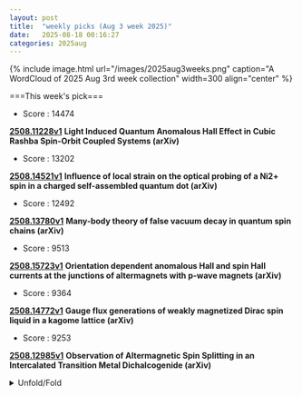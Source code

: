 ```yaml
---
layout: post
title:  "weekly picks (Aug 3 week 2025)"
date:   2025-08-18 00:16:27
categories: 2025aug
---
```


{% include image.html url="/images/2025aug3weeks.png" caption="A WordCloud of 2025 Aug 3rd week collection" width=300 align="center" %}




===This week's pick===


* Score : 14474

**[2508.11228v1](https://arxiv.org/abs/2508.11228)** **Light Induced Quantum Anomalous Hall Effect in Cubic Rashba Spin-Orbit Coupled Systems (arXiv)**


* Score : 13202


**[2508.14521v1](https://arxiv.org/abs/2508.14521)** **Influence of local strain on the optical probing of a Ni2+ spin in a charged self-assembled quantum dot (arXiv)**


* Score : 12492

**[2508.13780v1](https://arxiv.org/abs/2508.13780)** **Many-body theory of false vacuum decay in quantum spin chains (arXiv)**

* Score : 9513

**[2508.15723v1](https://arxiv.org/abs/2508.15723)** **Orientation dependent anomalous Hall and spin Hall currents at the junctions of altermagnets with p-wave magnets (arXiv)**

* Score : 9364

**[2508.14772v1](https://arxiv.org/abs/2508.14772)** **Gauge flux generations of weakly magnetized Dirac spin liquid in a kagome lattice (arXiv)**

* Score : 9253

**[2508.12985v1](https://arxiv.org/abs/2508.12985)** **Observation of Altermagnetic Spin Splitting in an Intercalated Transition Metal Dichalcogenide (arXiv)**




<details>
  <summary> Unfold/Fold </summary>
  {% capture markdowncontent %}





---
08/23


1. **[s41567-025-03004-6](https://www.nature.com/articles/s41567-025-03004-6)** Magnon-polarons in the Fermi–Hubbard model (Nature Physics)

1. **[s41567-025-02970-1](https://www.nature.com/articles/s41567-025-02970-1)** Bloch oscillations of a soliton in a one-dimensional quantum fluid (Nature Physics)





1. **[fl34-h1p1](http://link.aps.org/doi/10.1103/fl34-h1p1)** Multipartite Entanglement Structure of Monitored Quantum Circuits (PRL)

1. **[y8wr-yml4](http://link.aps.org/doi/10.1103/y8wr-yml4)** Neural Quantum Embedding via Deterministic Quantum Computation with One Qubit (PRL)

1. **[clbx-mh6y](http://link.aps.org/doi/10.1103/clbx-mh6y)** Multiple Exceptional Rings in One-Dimensional Perovskite Photonic Crystals (PRL)

1. **[bzpw-7h2x](http://link.aps.org/doi/10.1103/bzpw-7h2x)** Far-Field Excitation of a Photonic Flat Band via a Tailored Anapole Mode (PRL)

1. **[chxf-fq9v](http://link.aps.org/doi/10.1103/chxf-fq9v)** Programmable All-Optical Spin Simulator with Artificial Gauge Fields (PRL)

1. **[ddvn-8c9n](http://link.aps.org/doi/10.1103/ddvn-8c9n)** Spontaneous Lattice Distortion in the Spin-Triplet Superconductor CuxBi2Se3 (PRL)

1. **[83f9-pln9](http://link.aps.org/doi/10.1103/83f9-pln9)** Vortex Lattice States of Bilayer Electron-Hole Fluids in Quantizing Magnetic Fields (PRL)

1. **[h53w-64dy](http://link.aps.org/doi/10.1103/h53w-64dy)** Extracting Topological Spins from Bulk Multipartite Entanglement (PRL)

1. **[8dhn-dh55](http://link.aps.org/doi/10.1103/8dhn-dh55)** Terahertz and High-Harmonic Radiation from Ultrafast Light Subgap or Above-Gap Driving of Spin-Orbit Proximitized Antiferromagnetic Mott Insulator (PRL)

1. **[5y8p-qhb4](http://link.aps.org/doi/10.1103/5y8p-qhb4)** Probing the Quantum Capacitance of Rydberg Transitions of Surface Electrons on Liquid Helium via Microwave Frequency Modulation (PRL)

1. **[8csn-71jk](http://link.aps.org/doi/10.1103/8csn-71jk)** Synthetic Quorum Sensing and Absorbing Phase Transitions in Colloidal Active Matter (PRX)

1. **[qk3v-46y8](http://link.aps.org/doi/10.1103/qk3v-46y8)** Collinear Three-Photon Excitation of a Strongly Forbidden Optical Clock Transition (PRX)

1. **[4s4k-rf6x](http://link.aps.org/doi/10.1103/4s4k-rf6x)** Efficient control of fluxonium qubits via nonadiabatic transitions (PRR)

1. **[x2gx-wsp1](http://link.aps.org/doi/10.1103/x2gx-wsp1)** Low-temperature Gibbs states with tensor networks (PRR)

1. **[zpjv-bm5c](http://link.aps.org/doi/10.1103/zpjv-bm5c)** Effective temperature in approximate quantum many-body states (PRR)

1. **[ffz8-v1n8](http://link.aps.org/doi/10.1103/ffz8-v1n8)** Weighted Hartree-Fock-Bogoliubov method for interacting fermions: An application to ultracold Fermi superfluids (PRR)

1. **[zxw5-nlsn](http://link.aps.org/doi/10.1103/zxw5-nlsn)** Liouvillian and Hamiltonian exceptional points of atomic vapors: The spectral signatures of quantum jumps (PRR)

1. **[pq2d-t5lx](http://link.aps.org/doi/10.1103/pq2d-t5lx)** Theoretical models for tension-dependent DNA looping time (PRRL)

1. **[zq39-wzdb](http://link.aps.org/doi/10.1103/zq39-wzdb)** Correlated noise can be beneficial to quantum transducers (PRRL)

1. **[13k1-rxmw](http://link.aps.org/doi/10.1103/13k1-rxmw)** Localized states in dipolar Bose-Einstein condensates: To be or not to be of second order (PRRL)









---
08/22

1. **[science.aea1538](https://www.science.org/doi/10.1126/science.aea1538)** Outshining molecular disorder with light (Science)


1. **[science.adq3255](https://www.science.org/doi/10.1126/science.adq3255)** The quantum metric of electrons with spin-momentum locking (Science)


1. **[science.ado1611](https://www.science.org/doi/10.1126/science.ado1611)** Electrical coherent driving of chiral antiferromagnet (Science)

1. **[s41567-025-03011-7](https://www.nature.com/articles/s41567-025-03011-7)** Quantum logic with bosonic error correction (Nature Physics)

1. **[s41567-025-02991-w](https://www.nature.com/articles/s41567-025-02991-w)** Extended native gate sets to unlock the performance of quantum processors (Nature Physics)

1. **[s41567-025-03002-8](https://www.nature.com/articles/s41567-025-03002-8)** Universal quantum gate set for Gottesman–Kitaev–Preskill logical qubits (Nature Physics)

1. **[s42005-025-02275-y](https://www.nature.com/articles/s42005-025-02275-y)** Dynamically encircling an exceptional point through phase-tracked closed-loop control (Communications Physics)

1. **[s42005-025-02272-1](https://www.nature.com/articles/s42005-025-02272-1)** Observation of edge solitons and transitions between them in a trimer circuit lattice (Communications Physics)

1. **[s42005-025-02263-2](https://www.nature.com/articles/s42005-025-02263-2)** Experimental evidence of non-equilibrium phase separation in supercritical fluids (Communications Physics)


1. **[z2jq-1rxp](http://link.aps.org/doi/10.1103/z2jq-1rxp)** Exponential Quantum Speedup for Simulating Classical Lattice Dynamics (PRL)


1. **[hh5s-cprt](http://link.aps.org/doi/10.1103/hh5s-cprt)** Space-Time Optical Hopfion Crystals (PRL)

1. **[qb1x-qv6x](http://link.aps.org/doi/10.1103/qb1x-qv6x)** Meniscus-Driven Modulation of Surface Wave Transmission across a Barrier (PRL)

1. **[cgq3-dyxb](http://link.aps.org/doi/10.1103/cgq3-dyxb)** Microscopic Mechanism of Coexisting Electron Spin Resonance and Kondo Resonance in a Single Iron Phthalocyanine Molecule (PRL)

1. **[7n3p-cq9f](http://link.aps.org/doi/10.1103/7n3p-cq9f)** Attosecond All-Optical Retrieval of Valley Polarization via Circular Dichroism in Transient Absorption (PRL)

1. **[gymx-jk1g](http://link.aps.org/doi/10.1103/gymx-jk1g)** Strong Magnon-Phonon Coupling in the Kagome Antiferromagnets (PRL)

1. **[5mph-sws5](http://link.aps.org/doi/10.1103/5mph-sws5)** Self-Reinforcing Cascades: A Spreading Model for Beliefs or Products of Varying Intensity or Quality (PRL)

1. **[2yky-45sr](http://link.aps.org/doi/10.1103/2yky-45sr)** Ordering and Defect Cloaking in Nonreciprocal Lattice XY Models (PRL)

1. **[2508.14962v1](https://arxiv.org/abs/2508.14962)** Superdielectrics: Disorder-induced perfect screening in insulators (arXiv)

1. **[2508.15067v1](https://arxiv.org/abs/2508.15067)** Entropy-Seebeck ratio as a tool for elementary charge determination (arXiv)

1. **[2508.15147v1](https://arxiv.org/abs/2508.15147)** Theoretical Study of Impurity Effects on Superconductivity in UTe2 (arXiv)

1. **[2508.15184v1](https://arxiv.org/abs/2508.15184)** Quantum-size effect induced Andreev bound states in ultrathin metallic islands proximitized by a superconductor (arXiv)

1. **[2508.15266v1](https://arxiv.org/abs/2508.15266)** Radio-Frequency Quantum Rectification in Kagome Superconductor CsV3Sb5 (arXiv)

1. **[2508.15284v1](https://arxiv.org/abs/2508.15284)** Electron-Hole Crossover in La3-xSrxNi2O7-delta Thin Films (arXiv)

1. **[2508.15347v1](https://arxiv.org/abs/2508.15347)** Role of Ward-Takahashi identity in an electron-phonon coupled system -- Revisiting phonon shift current (arXiv)

1. **[2508.15368v1](https://arxiv.org/abs/2508.15368)** Constrained Random Phase Approximation: the spectral method (arXiv)

1. **[2508.15424v1](https://arxiv.org/abs/2508.15424)** Spontaneous nonreciprocal transport in a gate-tunable ferromagnetic Rashba 2-dimensional electron gas (arXiv)

1. **[2508.15450v1](https://arxiv.org/abs/2508.15450)** Quantum Geometric Renormalization of the Hall Coefficient and Unconventional Hall Resistivity in ZrTe5 (arXiv)

1. **[2508.15463v1](https://arxiv.org/abs/2508.15463)** Rotating Spin Wave Modes in Nanoscale Mobius Strips (arXiv)

1. **[2508.15519v1](https://arxiv.org/abs/2508.15519)** On-the-fly electrical readout of individual skyrmion dynamics by anomalous Hall effect, correlated with real-time Kerr microscopy (arXiv)

1. **[2508.15578v1](https://arxiv.org/abs/2508.15578)** Optimizing energy conversion with nonthermal resources in steady-state quantum devices (arXiv)

1. **[2508.15591v1](https://arxiv.org/abs/2508.15591)** Experimental determination and micromagnetic analysis of spin wave modes in cylindrical nanowires (arXiv)

1. **[2508.15604v1](https://arxiv.org/abs/2508.15604)** Superpotentials, flat bands and the role of Quantum Geometry for the superfluid stiffness (arXiv)

1. **[2508.15668v1](https://arxiv.org/abs/2508.15668)** Second Harmonic Generation by Multilayer Graphenes and its Dependence on Stacking Order and Encapsulation Environment (arXiv)

1. **[2508.15710v1](https://arxiv.org/abs/2508.15710)** End-to-End Analysis of Charge Stability Diagrams with Transformers (arXiv)



1. **[2508.15758v1](https://arxiv.org/abs/2508.15758)** Skyrmion Lattice Order Controlled by Confinement Geometry (arXiv)

1. **[2508.14963v1](https://arxiv.org/abs/2508.14963)** Defect Anomalies, a Spin-Flux Duality, and Boson-Kondo Problems (arXiv)

1. **[2508.15174v1](https://arxiv.org/abs/2508.15174)** Identity and Quantify Various Dissipation Mechanisms of Josephson Junction in Superconducting Circuits (arXiv)

1. **[2508.15223v1](https://arxiv.org/abs/2508.15223)** A rutile-based homologous series Na(PtO2)2n+1 discovered by computationally assisted high-pressure synthesis (arXiv)

1. **[2508.15352v1](https://arxiv.org/abs/2508.15352)** Deterministic Control of Photon-Number Probabilities via Phase-Controlled Quantum Interference (arXiv)

1. **[2508.15417v1](https://arxiv.org/abs/2508.15417)** Atomically thin silver films for enhanced nanoscale nonlinear optics (arXiv)

1. **[2508.15620v1](https://arxiv.org/abs/2508.15620)** Low-Power Control of Resistance Switching Transitions in First-Order Memristors (arXiv)



---
08/21


1. **[s41567-025-02973-y](https://www.nature.com/articles/s41567-025-02973-y)** Nanophotonic quantum skyrmions enabled by semiconductor cavity quantum electrodynamics (Nature physics)



1. **[s41467-025-63130-w](https://www.nature.com/articles/s41467-025-63130-w)** Disordered-guiding photonic chip enabled high-dimensional light field detection (Nature Communications)

1. **[s41567-025-02971-0](https://www.nature.com/articles/s41567-025-02971-0)** Optical signatures of interlayer electron coherence in a bilayer semiconductor (Nature Physics)

1. **[s42005-025-02263-2](https://www.nature.com/articles/s42005-025-02263-2)** Experimental evidence of non-equilibrium phase separation in supercritical fluids (Communications Physics)

1. **[s41586-025-09386-0](https://www.nature.com/articles/s41586-025-09386-0)** Proximity screening greatly enhances electronic quality of graphene (Nature)

1. **[s41586-025-09377-1](https://www.nature.com/articles/s41586-025-09377-1)** Realization of a doped quantum antiferromagnet in a Rydberg tweezer array (Nature)

1. **[s41586-025-09417-w](https://www.nature.com/articles/s41586-025-09417-w)** A fluorescent-protein spin qubit (Nature)

1. **[s41598-025-16528-x](https://www.nature.com/articles/s41598-025-16528-x)** Fault prediction method of large forging press based on a multi scale and multi model integrated method (Scientific Reports)

1. **[s41598-025-16599-w](https://www.nature.com/articles/s41598-025-16599-w)** Numerical study on fractional order nonlinear SIR-SI model for dengue fever epidemics (Scientific Reports)





1. **[4hb6-f6jl](http://link.aps.org/doi/10.1103/4hb6-f6jl)** First Sub-MeV Dark Matter Search with the QROCODILE Experiment Using Superconducting Nanowire Single-Photon Detectors (PRL)

1. **[8hvq-6dy7](http://link.aps.org/doi/10.1103/8hvq-6dy7)** Interface Modes in Inspiralling Neutron Stars: A Gravitational-Wave Probe of First-Order Phase Transitions (PRL)

1. **[53h3-vykl](http://link.aps.org/doi/10.1103/53h3-vykl)** Imaging Valence Electron Rearrangement in a Chemical Reaction Using Hard X-ray Scattering (PRL)

1. **[Physics.18.149](http://link.aps.org/doi/10.1103/Physics.18.149)** Watching Electron Dynamics Shape Chemical Reactions (Physics)



1. **[2508.14110v1](https://arxiv.org/abs/2508.14110)** Mott transition from the non-analyticity of the one-body reduced density-matrix functional (arXiv)

1. **[2508.14162v1](https://arxiv.org/abs/2508.14162)** The numerical case for identifying paired quantum Hall phases by their daughters (arXiv)

1. **[2508.14205v1](https://arxiv.org/abs/2508.14205)** Topologically trivial semiconducting behavior and polaronic effects in antiferromagnetic EuZn2As2 and EuCd2Sb2 (arXiv)

1. **[2508.14283v1](https://arxiv.org/abs/2508.14283)** Role of electron-electron interactions in M-valley twisted transition metal dichalcogenides (arXiv)

1. **[2508.14371v1](https://arxiv.org/abs/2508.14371)** Single layer clathrane: A potential superconducting two-dimensional (2D) hydrogenated metal borocarbide (arXiv)

1. **[2508.14416v1](https://arxiv.org/abs/2508.14416)** Jahn-Teller-like Distortion in a One-dimensional {\pi}-Conjugated Polymer (arXiv)

1. **[2508.14428v1](https://arxiv.org/abs/2508.14428)** Orbital magnetic moments in FeCr2S4 studied by x-ray magnetic circular dichroism (arXiv)



1. **[2508.14589v1](https://arxiv.org/abs/2508.14589)** Fabrication, characterization and mechanical loading of Si/SiGe membranes for spin qubit devices (arXiv)

1. **[2508.14630v1](https://arxiv.org/abs/2508.14630)** Correlated phases in rhombohedral N-layer graphene (arXiv)

1. **[2508.14632v1](https://arxiv.org/abs/2508.14632)** Emergent superconducting stripes in two-orbital superconductors (arXiv)

1. **[2508.14666v1](https://arxiv.org/abs/2508.14666)** Robust field re-entrant superconductivity in ferromagnetic infinite-layer rare-earth nickelates (arXiv)

1. **[2508.14745v1](https://arxiv.org/abs/2508.14745)** Intrinsic Linear Response from Zeeman Quantum Geometry in 2D Unconventional Magnets (arXiv)

1. **[2508.14754v1](https://arxiv.org/abs/2508.14754)** Near-resonant nuclear spin detection with megahertz mechanical resonators (arXiv)

1. **[2508.14771v1](https://arxiv.org/abs/2508.14771)** Controlling Skyrmion Lattice Orientation with Local Magnetic Field Gradients (arXiv)



1. **[2508.14829v1](https://arxiv.org/abs/2508.14829)** Core position-dependent gyrotropic and damping contributions to the Thiele equation approach for accurate spin-torque vortex oscillator dynamics (arXiv)

1. **[2508.14834v1](https://arxiv.org/abs/2508.14834)** Electron coherent phonon coupling in Pr0.5Ca1.5MnO4 measured with ultrafast broadband spectroscopy (arXiv)

1. **[2508.14894v1](https://arxiv.org/abs/2508.14894)** Anyon superfluidity of excitons in quantum Hall bilayers (arXiv)

1. **[2508.14152v1](https://arxiv.org/abs/2508.14152)** Importance of Correlations for Neural Quantum States (arXiv)

1. **[2508.14233v1](https://arxiv.org/abs/2508.14233)** Excitonic Coupling and Photon Antibunching in Venus Yellow Fluorescent Protein Dimers: A Lindblad Master Equation Approach (arXiv)

1. **[2508.14241v1](https://arxiv.org/abs/2508.14241)** Deterministic time rewinding of waves in time-varying media (arXiv)

1. **[2508.14447v1](https://arxiv.org/abs/2508.14447)** Numerically "exact" charge transport dynamics in a dissipative electron-phonon model rationalizing the success of the transient localization scenario (arXiv)

1. **[2508.14491v1](https://arxiv.org/abs/2508.14491)** Nonperturbative quantum field theory for pseudo-Goldstone modes, slow-Goldstone modes, and their quantum chaos (arXiv)

1. **[2508.14560v1](https://arxiv.org/abs/2508.14560)** From Chiral Topological Dynamics to Chiral Topological Amplification: Real vs Imaginary Parameters in a Hermitian Bosonic Chain (arXiv)

1. **[2508.14641v1](https://arxiv.org/abs/2508.14641)** High-fidelity realisation of CNOT gate in Majorana-based optical platform (arXiv)

1. **[2508.14756v1](https://arxiv.org/abs/2508.14756)** Trion polaron problem in bulk and two-dimensional materials (arXiv)

1. **[2508.14872v1](https://arxiv.org/abs/2508.14872)** High to low temperature: O(N) model at large N (arXiv)





---
08/20


1. **[s41467-025-63130-w](https://www.nature.com/articles/s41467-025-63130-w)** Disordered-guiding photonic chip enabled high-dimensional light field detection (Nature Communications)

1. **[s42005-025-02260-5](https://www.nature.com/articles/s42005-025-02260-5)** Observable-driven speed-ups in quantum simulations (Communications Physics)

1. **[s41563-025-02317-4](https://www.nature.com/articles/s41563-025-02317-4)** Signatures of magnetism in zigzag graphene nanoribbons embedded in a hexagonal boron nitride lattice (Nature Materials)

1. **[s41598-025-14390-5](https://www.nature.com/articles/s41598-025-14390-5)** Development and validation of a nomogram-based predictive model for recurrence risk of uterine leiomyoma after myomectomy (Scientific Reports)

1. **[s41598-025-96832-8](https://www.nature.com/articles/s41598-025-96832-8)** A cutting-edge ensemble model for enhanced underwater image restoration and quality improvement (Scientific Reports)





1. **[kglg-yzcm](http://link.aps.org/doi/10.1103/kglg-yzcm)** Essay: Photonic Crystal as a Platform to Explore New Physics (PRL)

1. **[8v7d-53x7](http://link.aps.org/doi/10.1103/8v7d-53x7)** Surface-Morphology-Assisted Trapping of Strongly Coupled Electron-on-Neon Charge States (PRL)

1. **[2yzc-fsm3](http://link.aps.org/doi/10.1103/2yzc-fsm3)** Quantum Delocalization of a Levitated Nanoparticle (PRL)

1. **[65qq-dknn](http://link.aps.org/doi/10.1103/65qq-dknn)** Co and CoPc Molecular Kondo Box on Gold Surface (PRL)

1. **[mp2c-zzkt](http://link.aps.org/doi/10.1103/mp2c-zzkt)** Universal Wilson Loop Bound of Quantum Geometry (PRL)

1. **[ng9v-kxvd](http://link.aps.org/doi/10.1103/ng9v-kxvd)** Multistate Ferroelectricity Enabled by Electrically Controlled Phase Transition of Two-Dimensional Ices (PRL)

1. **[4qxy-l8pg](http://link.aps.org/doi/10.1103/4qxy-l8pg)** Two-Peak Heat Capacity Accounts for Rln(2) Entropy and Ground State Access in the Dipole-Octupole Pyrochlore Ce2Hf2O7 (PRL)

1. **[wfzd-7r9n](http://link.aps.org/doi/10.1103/wfzd-7r9n)** Unveiling Three Types of Fermions in a Nodal Ring Topological Semimetal through Magneto-Optical Transitions (PRL)

1. **[sbk1-szl7](http://link.aps.org/doi/10.1103/sbk1-szl7)** Compact Metaplate with Bound State in the Continuum: From Quasisymmetry to Symmetry (PRL)




1. **[2508.13175v1](https://arxiv.org/abs/2508.13175)** Fast hydrogen atom diffraction through monocrystalline graphene (arXiv)

1. **[2508.13271v1](https://arxiv.org/abs/2508.13271)** When Does a Single Repulsive Dirac Cone Superconduct? (arXiv)

1. **[2508.13290v1](https://arxiv.org/abs/2508.13290)** Persistence of charge density wave fluctuations in the absence of long-range order in a hole-doped kagome metal (arXiv)

1. **[2508.13314v1](https://arxiv.org/abs/2508.13314)** Engineering Hubbard models with gated two-dimensional moire systems (arXiv)

1. **[2508.13477v1](https://arxiv.org/abs/2508.13477)** Josephson diode effect in nanowire-based Andreev molecules (arXiv)

1. **[2508.13519v1](https://arxiv.org/abs/2508.13519)** Charge Ordering and Magnetic Exchange in the Ladder-Type Compound NH4V2O5 (arXiv)

1. **[2508.13535v1](https://arxiv.org/abs/2508.13535)** Unified description of spin-lattice coupling: application to thermodynamic properties of the pyrochlore Heisenberg antiferromagnet (arXiv)

1. **[2508.13570v1](https://arxiv.org/abs/2508.13570)** Chiral Phonons in a Cubic Lattice (arXiv)

1. **[2508.13571v1](https://arxiv.org/abs/2508.13571)** Realization and characterization of an all-bands-flat electronic lattice (arXiv)

1. **[2508.13719v1](https://arxiv.org/abs/2508.13719)** Unravelling disorder in kagome Yb0.5Co3Ge3 (arXiv)

1. **[2508.13725v1](https://arxiv.org/abs/2508.13725)** The properties of the nitrogen-vacancy center in milled chemical vapor deposition nanodiamonds (arXiv)

1. **[2508.13779v1](https://arxiv.org/abs/2508.13779)** Uniform electron benchmark for the first-principles GW0-Eliashberg theory (arXiv)

1. **[2508.13784v1](https://arxiv.org/abs/2508.13784)** Magnetic brightening of light-like excitons in a monolayer semiconductor (arXiv)

1. **[2508.14034v1](https://arxiv.org/abs/2508.14034)** Photoinduced Frustration Modulation in kappa-type Quantum Spin Liquid Candidates (arXiv)

1. **[2508.13489v1](https://arxiv.org/abs/2508.13489)** A blueprint for experiments exploring the Poincare quantum recurrence theorem (arXiv)

1. **[2508.13573v1](https://arxiv.org/abs/2508.13573)** Overcoming Quantum Resistivity Scaling in Nanoscale Interconnects Using Delafossite PdCoO2 (arXiv)

1. **[2508.13645v1](https://arxiv.org/abs/2508.13645)** Real-time bubble nucleation and growth for false vacuum decay on the lattice (arXiv)



1. **[2508.13845v1](https://arxiv.org/abs/2508.13845)** Extraction of the self energy and Eliashberg function from angle resolved photoemission spectroscopy using the xARPES code (arXiv)






---
08/19

1. **[s41467-025-63109-7](https://www.nature.com/articles/s41467-025-63109-7)** Nature variations of <i>OsNLP4</i> responsible for nitrogen use efficiency divergence in the two rice subspecies (Nature Communications)

1. **[s42005-025-02259-y](https://www.nature.com/articles/s42005-025-02259-y)** Long-lived optical coherence and spin lifetimes in Eu<sup>3+</sup>:Y<sub>2</sub>O<sub>3</sub> oxide ceramics for quantum memories (Communications Physics)

1. **[s41563-025-02327-2](https://www.nature.com/articles/s41563-025-02327-2)** Superconductivity in Sr-doped La<sub>3</sub>Ni<sub>2</sub>O<sub>7</sub> thin films (Nature Materials)




1. **[2508.11755v1](https://arxiv.org/abs/2508.11755)** Quasiparticle Interference in LiFeAs: Signature of Inelastic Tunneling through Spin Fluctuations (arXiv)

1. **[2508.11768v1](https://arxiv.org/abs/2508.11768)** Andreev crystals in hybrid Josephson junction arrays (arXiv)

1. **[2508.11930v1](https://arxiv.org/abs/2508.11930)** Mn4Al11: A Half-Semimetal Candidate with Anomalous Electronic Behaviors (arXiv)

1. **[2508.11994v1](https://arxiv.org/abs/2508.11994)** Off-Diagonal dipolar interactions in the mixed Ising--XY magnet LiHoxEr1-xF4 (arXiv)

1. **[2508.12056v1](https://arxiv.org/abs/2508.12056)** Voltage-tunable field-free Josephson diode (arXiv)

1. **[2508.12066v1](https://arxiv.org/abs/2508.12066)** High-root topological edge-state bands (arXiv)

1. **[2508.12090v1](https://arxiv.org/abs/2508.12090)** Diode Effect for Skyrmions Interacting with Linear Protrusion Defects (arXiv)

1. **[2508.12101v1](https://arxiv.org/abs/2508.12101)** Quantized nonlinear kink movement through topological boundary state instabilities (arXiv)

1. **[2508.12182v1](https://arxiv.org/abs/2508.12182)** Novel SuperLattice Plasmon Mode in a Grating of 2D Electron Strips (arXiv)

1. **[2508.12280v1](https://arxiv.org/abs/2508.12280)** Atom-surface interaction induced by quenched monopolar charge disorder (arXiv)

1. **[2508.12360v1](https://arxiv.org/abs/2508.12360)** Non-Hermitian Chiral Superfluids with a Complex Interaction (arXiv)

1. **[2508.12370v1](https://arxiv.org/abs/2508.12370)** Charge-4e Anyon Superconductor from Doping SU(4)_1 chiral spin liquid (arXiv)

1. **[2508.12397v1](https://arxiv.org/abs/2508.12397)** Transport evidence of current-induced nematic Dirac valleys in a parity-time-symmetric antiferromagnet (arXiv)

1. **[2508.12414v1](https://arxiv.org/abs/2508.12414)** Bulk photovoltaic effects in the Haldane model (arXiv)

1. **[2508.12444v1](https://arxiv.org/abs/2508.12444)** Non-Abelian Statistics for Bosonic Symmetry-Protected Topological Phases (arXiv)

1. **[2508.12655v1](https://arxiv.org/abs/2508.12655)** Fabry-Perot interference in three dimensional second-order topological insulator constrictions (arXiv)

1. **[2508.12667v1](https://arxiv.org/abs/2508.12667)** Anomalous Nernst Effect and Its Implications for Time-Reversal Symmetry Breaking in Kagome Metal ScV6Sn6 (arXiv)

1. **[2508.12678v1](https://arxiv.org/abs/2508.12678)** Waveguiding in two-dimensional Floquet non-Abelian topological insulators (arXiv)

1. **[2508.12759v1](https://arxiv.org/abs/2508.12759)** High-field NMR study of field-induced states in Pb(TiO)Cu4(PO4)4 (arXiv)

1. **[2508.12825v1](https://arxiv.org/abs/2508.12825)** Fermi velocity and magic angle renormalization in twisted bilayer graphene (arXiv)

1. **[2508.12841v1](https://arxiv.org/abs/2508.12841)** Edge-state competition in a 2D topological insulator-semiconductor heterostructure (arXiv)

1. **[2508.12879v1](https://arxiv.org/abs/2508.12879)** Theoretical Investigation of Performance-Improved Ferroelectric Tunnel Junction Based on Trap-Assisted Tunneling (arXiv)

1. **[2508.12893v1](https://arxiv.org/abs/2508.12893)** Frequency Domain Berry Curvature Effect on Time Refraction (arXiv)

1. **[2508.12974v1](https://arxiv.org/abs/2508.12974)** Thermoelectricity evidence for quantum criticality in clean infinite-layer nickelate films (arXiv)



1. **[2508.12988v1](https://arxiv.org/abs/2508.12988)** Skyrmion Lattice Domain Formation in a Non-Flat Energy Landscape (arXiv)

1. **[2508.13042v1](https://arxiv.org/abs/2508.13042)** Macroscopic coherence and vorticity in room-temperature polariton condensate confined in a self-assembled perovskite microcavity (arXiv)

1. **[2508.13098v1](https://arxiv.org/abs/2508.13098)** Noise signatures of a charged Sachdev-Ye-Kitaev dot in mesoscopic transport (arXiv)

1. **[2508.13114v1](https://arxiv.org/abs/2508.13114)** SO(n) Affleck-Kennedy-Lieb-Tasaki states as conformal boundary states of integrable SU(n) spin chains (arXiv)

1. **[2508.13146v1](https://arxiv.org/abs/2508.13146)** Topological invariant for finite systems in the presence of disorder (arXiv)

1. **[2508.13147v1](https://arxiv.org/abs/2508.13147)** Strain-induced Ettingshausen effect in spin-orbit coupled noncentrosymmetric metals (arXiv)

1. **[2508.13149v1](https://arxiv.org/abs/2508.13149)** Magnetic Interactions of Wigner Crystal in Magnetic Field and Berry Curvature: Multi-Particle Tunneling through Complex Trajectories (arXiv)

1. **[2508.11750v1](https://arxiv.org/abs/2508.11750)** Training nonlinear optical neural networks with Scattering Backpropagation (arXiv)

1. **[2508.11769v1](https://arxiv.org/abs/2508.11769)** Inducing macroscopic cat states of nonequilibrium electrons via cat-state light irradiation and projective measurements (arXiv)

1. **[2508.11822v1](https://arxiv.org/abs/2508.11822)** Efficient Optimization of Low-Rank Antisymmetric Product of Geminals Wavefunction Using the Direct Givens Rotation Method (arXiv)

1. **[2508.11899v1](https://arxiv.org/abs/2508.11899)** Control of magnetic transition, metal-semiconductor transition, and magnetic anisotropy in noncentrosymmetric monolayer Cr2Ge2Se3Te3 (arXiv)

1. **[2508.11916v1](https://arxiv.org/abs/2508.11916)** Nano light-source generation by electron beam irradiation of CsPbBr3/Cs4PbBr6 composites (arXiv)

1. **[2508.12011v1](https://arxiv.org/abs/2508.12011)** Preparation of the single-spinon wave function in a quantum computer (arXiv)

1. **[2508.12097v1](https://arxiv.org/abs/2508.12097)** Continuous-wave, high-resolution, ultra-broadband mid-infrared nonlinear spectroscopy with tunable plasmonic nanocavities (arXiv)

1. **[2508.12209v1](https://arxiv.org/abs/2508.12209)** Sensing decoherence by using edge state (arXiv)

1. **[2508.12239v1](https://arxiv.org/abs/2508.12239)** Ultrafast Nonequilibrium Enhancement of Electron-Phonon Interaction in 2H-MoTe2 (arXiv)

1. **[2508.12254v1](https://arxiv.org/abs/2508.12254)** NHSE-Driven Coalescence of Topological Defect States in Non-Hermitian Systems (arXiv)

1. **[2508.12295v1](https://arxiv.org/abs/2508.12295)** Resonant dynamics of spin cluster in a periodically driven one-dimensional Rydberg lattice (arXiv)

1. **[2508.12310v1](https://arxiv.org/abs/2508.12310)** Phase transitions driven by solute concentration, temperature, and pressure in uranium-6wt % niobium alloy (arXiv)

1. **[2508.12363v1](https://arxiv.org/abs/2508.12363)** Structural contribution to light-induced gap suppression in Ta2NiSe5 (arXiv)

1. **[2508.12376v1](https://arxiv.org/abs/2508.12376)** CoRuTiGe: A Possible Spin Gapless Semiconductor (arXiv)

1. **[2508.12429v1](https://arxiv.org/abs/2508.12429)** Spin decoherence dynamics of Er3+ in CeO2 film (arXiv)

1. **[2508.12544v1](https://arxiv.org/abs/2508.12544)** Robust Topological Conduction in Bi2 Bi2Se3 Superlattices at Ambient Conditions (arXiv)

1. **[2508.13085v1](https://arxiv.org/abs/2508.13085)** Magnetic Order in Pulsed Laser Deposited (Fe,Ni)5GeTe2 Films (arXiv)











---
08/18

1. **[s41467-025-62827-2](https://www.nature.com/articles/s41467-025-62827-2)** Reconfigurable single-walled carbon nanotube ferroelectric field-effect transistors (Nature Communications)



1. **[2508.10912v1](https://arxiv.org/abs/2508.10912)** Superconductivity in atom-intercalated quaternary hydrides under ambient pressure (arXiv)

1. **[2508.10957v1](https://arxiv.org/abs/2508.10957)** Gapped spinful phases obtained via Gutzwiller projections of Euler states (arXiv)

1. **[2508.11003v1](https://arxiv.org/abs/2508.11003)** Spontaneously Broken Non-Invertible Symmetries in Transverse-Field Ising Qudit Chains (arXiv)

1. **[2508.11018v1](https://arxiv.org/abs/2508.11018)** Study on fluctuations of interface-enhanced superconductivity in ultrathin FeSe/SrTiO3 by the Nernst effect (arXiv)

1. **[2508.11040v1](https://arxiv.org/abs/2508.11040)** Chiral Phonons in Graphyne (arXiv)

1. **[2508.11140v1](https://arxiv.org/abs/2508.11140)** Atomic perspective on the topological magnetism in kagome metal Co3Sn2S2 (arXiv)

1. **[2508.11199v1](https://arxiv.org/abs/2508.11199)** Frequency Dependence of Phonon-Induced Current Noise in ArmchairCarbon Nanotube (arXiv)

1. **[2508.11201v1](https://arxiv.org/abs/2508.11201)** Statistical Properties of Current Noise Induced by Electron-Phonon Scattering in Metallic Carbon Nanotubes (arXiv)

1. **[2508.11209v1](https://arxiv.org/abs/2508.11209)** Optically Controlled Skyrmion Number Current (arXiv)



1. **[2508.11242v1](https://arxiv.org/abs/2508.11242)** Dissipation-Induced Steady States in Topological Superconductors: Mechanisms and Design Principles (arXiv)

1. **[2508.11244v1](https://arxiv.org/abs/2508.11244)** Theory of Spiral Magnetism in Weyl semimetal SmAlSi (arXiv)

1. **[2508.11322v1](https://arxiv.org/abs/2508.11322)** Fermi-liquid-like phase driven by next-nearest-neighbor couplings in a lightly doped kagome-lattice t-J model (arXiv)

1. **[2508.11405v1](https://arxiv.org/abs/2508.11405)** Realistic modelling of transport properties at finite tempeature in magnetic materials by local quantization of a Heisenberg model (arXiv)

1. **[2508.11481v1](https://arxiv.org/abs/2508.11481)** Spin-to-charge-current conversion in altermagnetic candidate RuO2 probed by terahertz emission spectroscopy (arXiv)

1. **[2508.11490v1](https://arxiv.org/abs/2508.11490)** Exceptionally deficient topological square-root insulators (arXiv)

1. **[2508.11501v1](https://arxiv.org/abs/2508.11501)** Gating upconversion electroluminescence in a single molecule via adsorption-induced interaction of unpaired spin (arXiv)

1. **[2508.11510v1](https://arxiv.org/abs/2508.11510)** Quantum Quench Dynamics in an Exactly Solvable Two-Dimensional Non-Fermi Liquid System (arXiv)

1. **[2508.11581v1](https://arxiv.org/abs/2508.11581)** Stabilizing and Tuning Superconductivity in La3Ni2O7-delta Films: Oxygen Recycling Protocol Reveals Hole-Doping Analogue (arXiv)

1. **[2508.11593v1](https://arxiv.org/abs/2508.11593)** Low barrier ZrOx-based Josephson junctions (arXiv)

1. **[2508.11601v1](https://arxiv.org/abs/2508.11601)** A non-Hermitian Su-Schrieffer-Heeger model with the energy levels of free parafermions (arXiv)

1. **[2508.11629v1](https://arxiv.org/abs/2508.11629)** The superconducting diode effect in Josephson junctions fabricated from structurally chiral Mo3Al2C (arXiv)

1. **[2508.10997v1](https://arxiv.org/abs/2508.10997)** Reliable high-accuracy error mitigation for utility-scale quantum circuits (arXiv)

1. **[2508.11248v1](https://arxiv.org/abs/2508.11248)** Analytical models for coated plasmonic particles: effects of shape and size-corrected dielectric function (arXiv)

1. **[2508.11315v1](https://arxiv.org/abs/2508.11315)** Atomistic spin dynamics with quantum colored noise (arXiv)

1. **[2508.11521v1](https://arxiv.org/abs/2508.11521)** A Dynamical Bulk-Boundary Correspondence in Two Dimensional Topological Matter (arXiv)








  {% endcapture %}
  {{ markdowncontent | markdownify }}
 </details>

<style>
  details {
    margin: 10px 0;
  }
  summary {
    cursor: pointer;
  }
</style>

